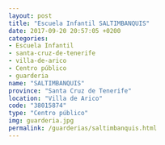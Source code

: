 ```yaml
---
layout: post
title: "Escuela Infantil SALTIMBANQUIS"
date: 2017-09-20 20:57:05 +0200
categories:
- Escuela Infantil
- santa-cruz-de-tenerife
- villa-de-arico
- Centro público
- guarderia
name: "SALTIMBANQUIS"
province: "Santa Cruz de Tenerife"
location: "Villa de Arico"
code: "38015874"
type: "Centro público"
img: guarderia.jpg
permalink: /guarderias/saltimbanquis.html
---
```

